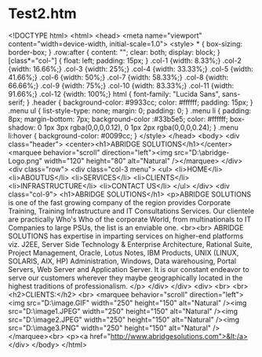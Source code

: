 # Test2.htm
&lt;!DOCTYPE html> &lt;html> &lt;head> &lt;meta name="viewport" content="width=device-width, initial-scale=1.0"> &lt;style> * {     box-sizing: border-box; } .row:after {     content: "";     clear: both;     display: block; } [class*="col-"] {     float: left;     padding: 15px; } .col-1 {width: 8.33%;} .col-2 {width: 16.66%;} .col-3 {width: 25%;} .col-4 {width: 33.33%;} .col-5 {width: 41.66%;} .col-6 {width: 50%;} .col-7 {width: 58.33%;} .col-8 {width: 66.66%;} .col-9 {width: 75%;} .col-10 {width: 83.33%;} .col-11 {width: 91.66%;} .col-12 {width: 100%;} html {     font-family: "Lucida Sans", sans-serif; } .header {     background-color: #9933cc;     color: #ffffff;     padding: 15px; } .menu ul {     list-style-type: none;     margin: 0;     padding: 0; } .menu li {     padding: 8px;     margin-bottom: 7px;     background-color :#33b5e5;     color: #ffffff;     box-shadow: 0 1px 3px rgba(0,0,0,0.12), 0 1px 2px rgba(0,0,0,0.24); } .menu li:hover {     background-color: #0099cc; } &lt;/style> &lt;/head> &lt;body>  &lt;div class="header"> &lt;center>&lt;h1>ABRIDGE SOLUTIONS&lt;/h1>&lt;/center> &lt;marquee behavior="scroll" direction="left">&lt;img src="D:\abridge-Logo.png" width="120" height="80" alt="Natural" />&lt;/marquee> &lt;/div> &lt;div class="row"> &lt;div class="col-3 menu"> &lt;ul> &lt;li>HOME&lt;/li> &lt;li>ABOUTUS&lt;/li> &lt;li>SERVICES&lt;/li> &lt;li>CLIENTS&lt;/li> &lt;li>INFRASTRUCTURE&lt;/li> &lt;li>CONTACT US&lt;/li> &lt;/ul> &lt;/div> &lt;div class="col-9"> &lt;h1>ABRIDGE SOLUTIONS&lt;/h1> &lt;p>ABRIDGE SOLUTIONS is one of the fast growing company of the region provides Corporate Training, Training Infrastructure and IT Consultations Services. Our clientele are practically Who's Who of the corporate World, from multinationals to IT Companies to large PSUs, the list is an enviable one.  &lt;br>&lt;br>  ABRIDGE SOLUTIONS has expertise in imparting services on higher-end platforms viz. J2EE, Server Side Technology &amp; Enterprise Architecture, Rational Suite, Project Management, Oracle, Lotus Notes, IBM Products, UNIX (LINUX, SOLARIS, AIX, HP) Administration, Windows, Data warehousing, Portal Servers, Web Server and Application Server. It is our constant endeavor to serve our customers wherever they maybe geographically located in the highest traditions of professionalism. &lt;/p> &lt;/div>  &lt;/div> &lt;div> &lt;br> &lt;br>&lt;h2>CLIENTS:&lt;/h2> &lt;br> &lt;marquee behavior="scroll" direction="left">&lt;img src="D:\image.GIF" width="250" height="150" alt="Natural" />&lt;img src="D:\image1.JPEG" width="250" height="150" alt="Natural" />&lt;img src="D:\image2.JPEG" width="250" height="150" alt="Natural" />&lt;img src="D:\image3.PNG" width="250" height="150" alt="Natural" />&lt;/marquee>&lt;br> &lt;p>&lt;a href="http://www.abridgesolutions.com">&lt;/a> &lt;/div> &lt;/body> &lt;/html>
